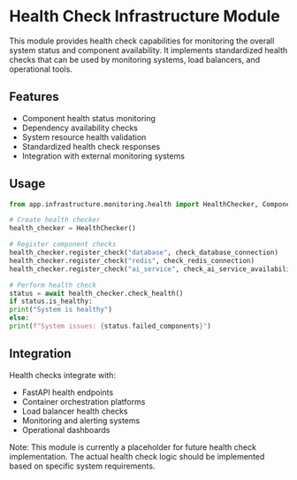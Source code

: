 # Health Check Infrastructure Module

This module provides health check capabilities for monitoring the overall system status
and component availability. It implements standardized health checks that can be used
by monitoring systems, load balancers, and operational tools.

## Features

- Component health status monitoring
- Dependency availability checks
- System resource health validation
- Standardized health check responses
- Integration with external monitoring systems

## Usage

```python
from app.infrastructure.monitoring.health import HealthChecker, ComponentStatus

# Create health checker
health_checker = HealthChecker()

# Register component checks
health_checker.register_check("database", check_database_connection)
health_checker.register_check("redis", check_redis_connection)
health_checker.register_check("ai_service", check_ai_service_availability)

# Perform health check
status = await health_checker.check_health()
if status.is_healthy:
print("System is healthy")
else:
print(f"System issues: {status.failed_components}")
```

## Integration

Health checks integrate with:
- FastAPI health endpoints
- Container orchestration platforms
- Load balancer health checks
- Monitoring and alerting systems
- Operational dashboards

Note: This module is currently a placeholder for future health check implementation.
The actual health check logic should be implemented based on specific system requirements.
